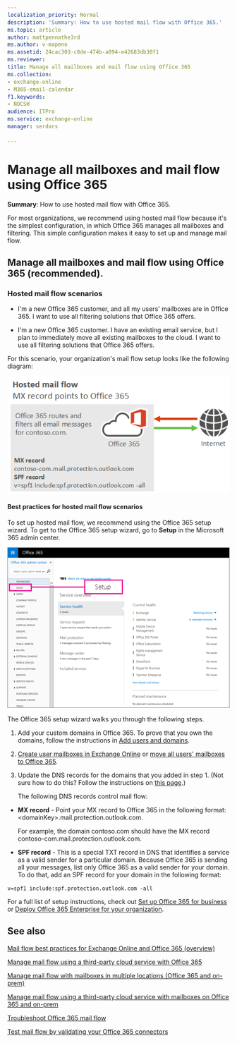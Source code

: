 ```yaml
---
localization_priority: Normal
description: 'Summary: How to use hosted mail flow with Office 365.'
ms.topic: article
author: mattpennathe3rd
ms.author: v-mapenn
ms.assetid: 24cac303-c8de-474b-a894-e42683db30f1
ms.reviewer: 
title: Manage all mailboxes and mail flow using Office 365
ms.collection: 
- exchange-online
- M365-email-calendar
f1.keywords:
- NOCSH
audience: ITPro
ms.service: exchange-online
manager: serdars

---
```


# Manage all mailboxes and mail flow using Office 365

 **Summary**: How to use hosted mail flow with Office 365.

For most organizations, we recommend using hosted mail flow because it's the simplest configuration, in which Office 365 manages all mailboxes and filtering. This simple configuration makes it easy to set up and manage mail flow.

## Manage all mailboxes and mail flow using Office 365 (recommended).
<a name="BKMK_HostedMailFlow"> </a>

### Hosted mail flow scenarios

- I'm a new Office 365 customer, and all my users' mailboxes are in Office 365. I want to use all filtering solutions that Office 365 offers.

- I'm a new Office 365 customer. I have an existing email service, but I plan to immediately move all existing mailboxes to the cloud. I want to use all filtering solutions that Office 365 offers.

For this scenario, your organization's mail flow setup looks like the following diagram:

![Mail flow diagram showing mail going from the internet to Office 365 and from Office 365 to the internet.](../media/96ec9aca-fa95-4307-a992-479a1ed65e5c.png)

#### Best practices for hosted mail flow scenarios

To set up hosted mail flow, we recommend using the Office 365 setup wizard. To get to the Office 365 setup wizard, go to **Setup** in the Microsoft 365 admin center.

![Screenshot of the Setup option in the admin center navigation menu](../media/41bc173f-5a06-4325-b613-b307d3eb0873.png)

The Office 365 setup wizard walks you through the following steps.

1. Add your custom domains in Office 365. To prove that you own the domains, follow the instructions in [Add users and domains](https://go.microsoft.com/fwlink/p/?LinkId=708999).

2. [Create user mailboxes in Exchange Online](../recipients-in-exchange-online/create-user-mailboxes.md) or [move all users' mailboxes to Office 365](https://go.microsoft.com/fwlink/p/?LinkId=524030).

3. Update the DNS records for the domains that you added in step 1. (Not sure how to do this? Follow the instructions on [this page](https://go.microsoft.com/fwlink/p/?LinkID=534835).)

    The following DNS records control mail flow:

  - **MX record** - Point your MX record to Office 365 in the following format: \<domainKey\>.mail.protection.outlook.com.

    For example, the domain contoso.com should have the MX record contoso-com.mail.protection.outlook.com.

  - **SPF record** - This is a special TXT record in DNS that identifies a service as a valid sender for a particular domain. Because Office 365 is sending all your messages, list only Office 365 as a valid sender for your domain. To do that, add an SPF record for your domain in the following format:

  ```
  v=spf1 include:spf.protection.outlook.com -all
  ```

For a full list of setup instructions, check out [Set up Office 365 for business](https://go.microsoft.com/fwlink/p/?LinkID=522378) or [Deploy Office 365 Enterprise for your organization](https://go.microsoft.com/fwlink/p/?LinkID=703951).

## See also
<a name="BKMK_HostedMailFlow"> </a>

[Mail flow best practices for Exchange Online and Office 365 (overview)](mail-flow-best-practices.md)

[Manage mail flow using a third-party cloud service with Office 365](manage-mail-flow-using-third-party-cloud.md)

[Manage mail flow with mailboxes in multiple locations (Office 365 and on-prem)](manage-mail-flow-for-multiple-locations.md)

[Manage mail flow using a third-party cloud service with mailboxes on Office 365 and on-prem](manage-mail-flow-on-office-365-and-on-prem.md)

[Troubleshoot Office 365 mail flow](troubleshoot-mail-flow.md)

[Test mail flow by validating your Office 365 connectors](test-mail-flow.md)
